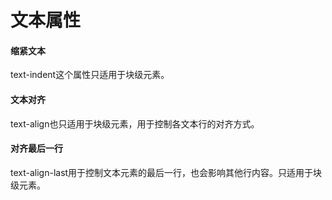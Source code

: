 # 文本属性

#### 缩紧文本

text-indent这个属性只适用于块级元素。

#### 文本对齐

text-align也只适用于块级元素，用于控制各文本行的对齐方式。

#### 对齐最后一行

text-align-last用于控制文本元素的最后一行，也会影响其他行内容。只适用于块级元素。
